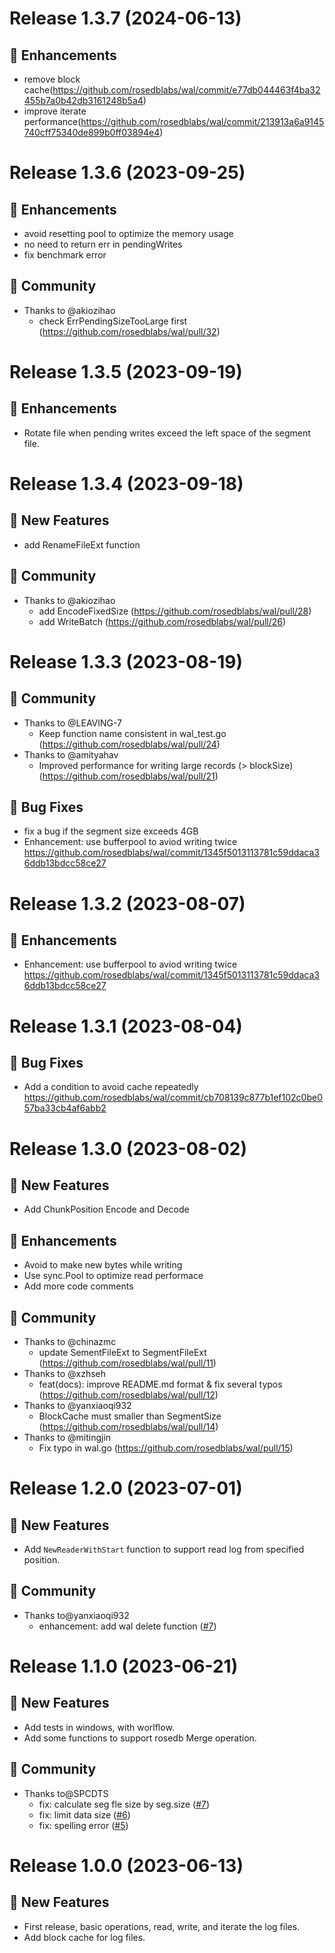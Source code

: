 # Release 1.3.7 (2024-06-13)

## 🎄 Enhancements
* remove block cache(https://github.com/rosedblabs/wal/commit/e77db044463f4ba32455b7a0b42db3161248b5a4)
* improve iterate performance(https://github.com/rosedblabs/wal/commit/213913a6a9145740cff75340de899b0ff03894e4)

# Release 1.3.6 (2023-09-25)

## 🎄 Enhancements
* avoid resetting pool to optimize the memory usage
* no need to return err in pendingWrites
* fix benchmark error
## 🎠 Community
* Thanks to @akiozihao 
    * check ErrPendingSizeTooLarge first (https://github.com/rosedblabs/wal/pull/32)

# Release 1.3.5 (2023-09-19)

## 🎄 Enhancements
* Rotate file when pending writes exceed the left space of the segment file.

# Release 1.3.4 (2023-09-18)

## 🚀 New Features
* add RenameFileExt function

## 🎠 Community
* Thanks to @akiozihao 
    * add EncodeFixedSize (https://github.com/rosedblabs/wal/pull/28)
    * add WriteBatch (https://github.com/rosedblabs/wal/pull/26)

# Release 1.3.3 (2023-08-19)

## 🎠 Community
* Thanks to @LEAVING-7 
  * Keep function name consistent in wal_test.go (https://github.com/rosedblabs/wal/pull/24)
* Thanks to @amityahav 
  * Improved performance for writing large records (> blockSize) (https://github.com/rosedblabs/wal/pull/21)
## 🐞 Bug Fixes
* fix a bug if the segment size exceeds 4GB
* Enhancement: use bufferpool to aviod writing twice https://github.com/rosedblabs/wal/commit/1345f5013113781c59ddaca36ddb13bdcc58ce27

# Release 1.3.2 (2023-08-07)

## 🎄 Enhancements
* Enhancement: use bufferpool to aviod writing twice https://github.com/rosedblabs/wal/commit/1345f5013113781c59ddaca36ddb13bdcc58ce27

# Release 1.3.1 (2023-08-04)

## 🐞 Bug Fixes
* Add a condition to avoid cache repeatedly https://github.com/rosedblabs/wal/commit/cb708139c877b1ef102c0be057ba33cb4af6abb2

# Release 1.3.0 (2023-08-02)

## 🚀 New Features
* Add ChunkPosition Encode and Decode

## 🎄 Enhancements
* Avoid to make new bytes while writing
* Use sync.Pool to optimize read performace
* Add more code comments

## 🎠 Community
* Thanks to @chinazmc 
  * update SementFileExt to SegmentFileExt (https://github.com/rosedblabs/wal/pull/11)
* Thanks to @xzhseh 
  * feat(docs): improve README.md format & fix several typos (https://github.com/rosedblabs/wal/pull/12)
* Thanks to @yanxiaoqi932 
  * BlockCache must smaller than SegmentSize (https://github.com/rosedblabs/wal/pull/14)
* Thanks to @mitingjin 
  * Fix typo in wal.go (https://github.com/rosedblabs/wal/pull/15)

# Release 1.2.0 (2023-07-01)

## 🚀 New Features
* Add `NewReaderWithStart` function to support read log from specified position.

## 🎠 Community
* Thanks to@yanxiaoqi932
  * enhancement: add wal delete function ([#7](https://github.com/rosedblabs/wal/pull/9))

# Release 1.1.0 (2023-06-21)

## 🚀 New Features
* Add tests in windows, with worlflow.
* Add some functions to support rosedb Merge operation.

## 🎠 Community
* Thanks to@SPCDTS
  * fix: calculate seg fle size by seg.size ([#7](https://github.com/rosedblabs/wal/pull/7))
  * fix: limit data size ([#6](https://github.com/rosedblabs/wal/pull/6))
  * fix: spelling error ([#5](https://github.com/rosedblabs/wal/pull/5))

# Release 1.0.0 (2023-06-13)

## 🚀 New Features
* First release, basic operations, read, write, and iterate the log files.
* Add block cache for log files.
